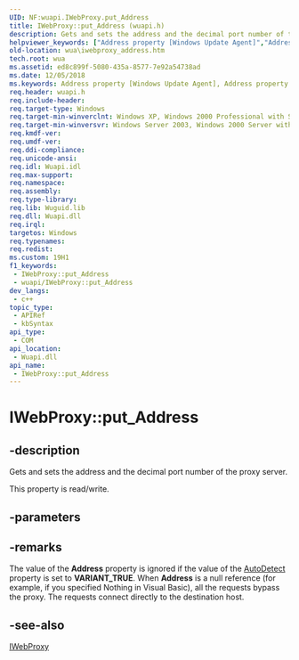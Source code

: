 ```yaml
---
UID: NF:wuapi.IWebProxy.put_Address
title: IWebProxy::put_Address (wuapi.h)
description: Gets and sets the address and the decimal port number of the proxy server.
helpviewer_keywords: ["Address property [Windows Update Agent]","Address property [Windows Update Agent]","IWebProxy interface","IWebProxy interface [Windows Update Agent]","Address property","IWebProxy.Address","IWebProxy.put_Address","IWebProxy::Address","IWebProxy::get_Address","IWebProxy::put_Address","put_Address","wua.iwebproxy_address","wuapi/IWebProxy::Address","wuapi/IWebProxy::get_Address","wuapi/IWebProxy::put_Address"]
old-location: wua\iwebproxy_address.htm
tech.root: wua
ms.assetid: ed8c899f-5080-435a-8577-7e92a54738ad
ms.date: 12/05/2018
ms.keywords: Address property [Windows Update Agent], Address property [Windows Update Agent],IWebProxy interface, IWebProxy interface [Windows Update Agent],Address property, IWebProxy.Address, IWebProxy.put_Address, IWebProxy::Address, IWebProxy::get_Address, IWebProxy::put_Address, put_Address, wua.iwebproxy_address, wuapi/IWebProxy::Address, wuapi/IWebProxy::get_Address, wuapi/IWebProxy::put_Address
req.header: wuapi.h
req.include-header: 
req.target-type: Windows
req.target-min-winverclnt: Windows XP, Windows 2000 Professional with SP3 [desktop apps only]
req.target-min-winversvr: Windows Server 2003, Windows 2000 Server with SP3 [desktop apps only]
req.kmdf-ver: 
req.umdf-ver: 
req.ddi-compliance: 
req.unicode-ansi: 
req.idl: Wuapi.idl
req.max-support: 
req.namespace: 
req.assembly: 
req.type-library: 
req.lib: Wuguid.lib
req.dll: Wuapi.dll
req.irql: 
targetos: Windows
req.typenames: 
req.redist: 
ms.custom: 19H1
f1_keywords:
 - IWebProxy::put_Address
 - wuapi/IWebProxy::put_Address
dev_langs:
 - c++
topic_type:
 - APIRef
 - kbSyntax
api_type:
 - COM
api_location:
 - Wuapi.dll
api_name:
 - IWebProxy::put_Address
---
```


# IWebProxy::put_Address


## -description

Gets and sets the address and the decimal port number of the proxy server.

This property is read/write.

## -parameters

## -remarks

The value of the <b>Address</b> property is ignored if the value of the <a href="/windows/desktop/api/wuapi/nf-wuapi-iwebproxy-get_autodetect">AutoDetect</a> property is set to <b>VARIANT_TRUE</b>.
When <b>Address</b> is a null reference (for example, if you specified Nothing in Visual Basic), all the requests bypass the proxy. The requests connect directly to the destination host.

## -see-also

<a href="/windows/desktop/api/wuapi/nn-wuapi-iwebproxy">IWebProxy</a>

